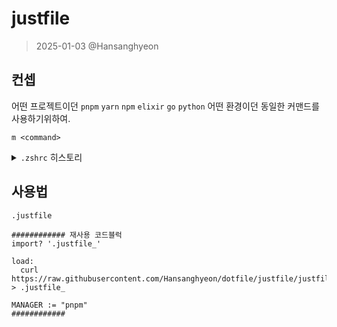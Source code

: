 # justfile

> 2025-01-03 @Hansanghyeon

## 컨셉

어떤 프로젝트이던 `pnpm` `yarn` `npm` `elixir` `go` `python` 어떤 환경이던 동일한 커맨드를 사용하기위하여.

`m <command>`

<details>
<summary><code>.zshrc</code> 히스토리</summary>

```
m() {
    if [ "$1" = "dev" ]; then
        just dev
    elif [ "$1" = "storybook" ]; then
        just storybook
    else
        just cmd "$@"
    fi
}
```

just에서 쉘 스크립트 블록을 이용해 해당 분기를 구현할 수 있다.

`.justfile_` 파일로 추가

`_cmd`는 list에 노출되지 않는다.

```
set positional-arguments

_run *args:
  {{MANAGER}} {{args}}

_cmd +args='':
  #!/usr/bin/env bash
  # 1) 원하는 커맨드를 공백으로 구분해 저장
  USER_COMMAND="$(just --summary)"
  # 2) USER_COMMAND를 case에 맞는 패턴으로 변환
  PATTERN=$(echo "$USER_COMMAND" | sed 's/ /|/g')

  case "$1" in
    ls)
      just --list --list-prefix '' --list-heading '' --unsorted
      ;;
    $PATTERN)
      just "$1"
      ;;
    *)
      just _run {{args}}
      ;;
  esac
```

</details>

## 사용법

`.justfile`

```
############ 재사용 코드블럭
import? '.justfile_'

load:
  curl https://raw.githubusercontent.com/Hansanghyeon/dotfile/justfile/justfile > .justfile_

MANAGER := "pnpm"
############
```
